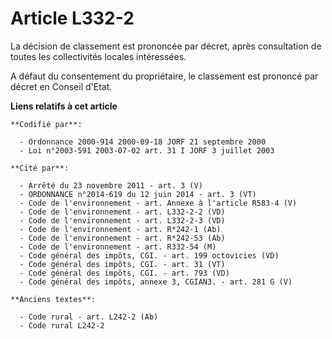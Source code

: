 # Article L332-2

La décision de classement est prononcée par décret, après consultation de toutes les collectivités locales intéressées.

A défaut du consentement du propriétaire, le classement est prononcé par décret en Conseil d'Etat.

**Liens relatifs à cet article**

	**Codifié par**:

	  - Ordonnance 2000-914 2000-09-18 JORF 21 septembre 2000
	  - Loi n°2003-591 2003-07-02 art. 31 I JORF 3 juillet 2003

	**Cité par**:

	  - Arrêté du 23 novembre 2011 - art. 3 (V)
	  - ORDONNANCE n°2014-619 du 12 juin 2014 - art. 3 (VT)
	  - Code de l'environnement - art. Annexe à l'article R583-4 (V)
	  - Code de l'environnement - art. L332-2-2 (VD)
	  - Code de l'environnement - art. L332-2-3 (VD)
	  - Code de l'environnement - art. R*242-1 (Ab)
	  - Code de l'environnement - art. R*242-53 (Ab)
	  - Code de l'environnement - art. R332-54 (M)
	  - Code général des impôts, CGI. - art. 199 octovicies (VD)
	  - Code général des impôts, CGI. - art. 31 (VT)
	  - Code général des impôts, CGI. - art. 793 (VD)
	  - Code général des impôts, annexe 3, CGIAN3. - art. 281 G (V)

	**Anciens textes**:

	  - Code rural - art. L242-2 (Ab)
	  - Code rural L242-2
